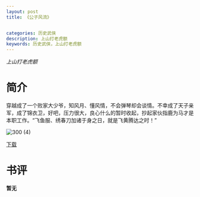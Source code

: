 ```yaml
---
layout: post
title: 《公子风流》


categories: 历史武侠
description: 上山打老虎额
keywords: 历史武侠，上山打老虎额
---
```


*上山打老虎额*

# 简介

穿越成了一个败家大少爷，知风月、懂风情，不会弹琴却会谈情。不幸成了天子亲军，成了锦衣卫，好吧，压力很大，良心什么的暂时收起，抄起家伙指鹿为马才是本职工作。“飞鱼服、绣春刀加诸于身之日，就是飞黄腾达之时！”

![300 (4)](http://tva4.sinaimg.cn/large/008dGP0Fgy1gu0gs05hycj304605k3yl.jpg)

[下载](https://link.jscdn.cn/1drv/aHR0cHM6Ly8xZHJ2Lm1zL3QvcyFBaGU2R2dNWmVFb2poUnFqMThmOXJZak9TVmRSP2U9M3c3S0ti.txt)
# 书评
**暂无**